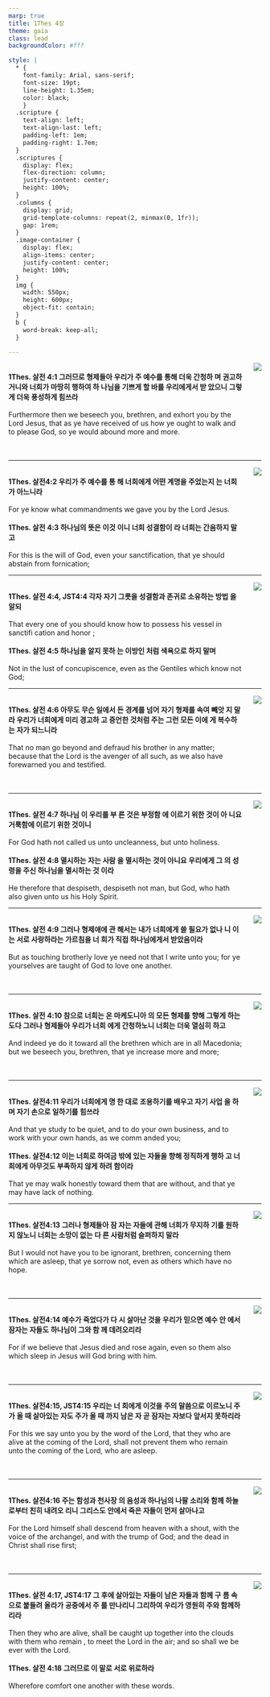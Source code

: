 ```yaml
---
marp: true
title: 1Thes 4장
theme: gaia
class: lead
backgroundColor: #fff

style: |
  * {
    font-family: Arial, sans-serif;
    font-size: 19pt;
    line-height: 1.35em;
    color: black;
    }
  .scripture {
    text-align: left;
    text-align-last: left;
    padding-left: 1em;
    padding-right: 1.7em;
  }
  .scriptures {
    display: flex;
    flex-direction: column;
    justify-content: center;
    height: 100%;
  }
  .columns {
    display: grid;
    grid-template-columns: repeat(2, minmax(0, 1fr));
    gap: 1rem;
  }
  .image-container {
    display: flex;
    align-items: center;
    justify-content: center;
    height: 100%;
  }
  img {
    width: 550px;
    height: 600px;
    object-fit: contain;
  }
  b {
    word-break: keep-all;
  }

---
```


<div class="columns">
  <div class="scriptures">
    <br>
    <div class="scripture">
      <b>1Thes. 살전 4:1 그러므로 형제들아 우리가 주 예수를 통해 더욱 간청하 며 권고하거니와 너희가 마땅히 행하여 하 나님을 기쁘게 할 바를 우리에게서 받 았으니 그렇게 더욱 풍성하게 힘쓰라 
      </b>
    </div>
    <br>
    <div class="scripture">Furthermore then we beseech you, brethren, and exhort you by the Lord Jesus, that as ye have received of us how ye ought to walk and to please God, so ye would abound more and more. 
    </div>
    <br>
    <div class="scripture">
      <b>
      </b>
    </div>
    <br>
    <div class="scripture">
    </div>         
  </div>
  <div class="image-container">
    <img src='../../pictures/picture_67.jpg'>
  </div>
</div>

---

<div class="columns">
  <div class="scriptures">
    <br>
    <div class="scripture">
      <b>1Thes. 살전4:2 우리가 주 예수를 통 해 너희에게 어떤 계명을 주었는지 는 너희가 아느니라 
      </b>
    </div>
    <br>
    <div class="scripture">For ye know what commandments we gave you by the Lord Jesus. 
    </div>
    <br>
    <div class="scripture">
      <b>1Thes. 살전 4:3 하나님의 뜻은 이것 이니 너희 성결함이 라 너희는 간음하지 말고 
      </b>
    </div>
    <br>
    <div class="scripture">For this is the will of God, even your sanctification, that ye should abstain from fornication; 
    </div>         
  </div>
  <div class="image-container">
    <img src='../../pictures/picture_24.jpg'>
  </div>
</div>

---

<div class="columns">
  <div class="scriptures">
    <br>
    <div class="scripture">
      <b>1Thes. 살전 4:4, JST4:4 각자 자기 그릇을 성결함과 존귀로 소유하는 방법 을 알되 
      </b>
    </div>
    <br>
    <div class="scripture">That every one of you should know how to possess his vessel in sanctifi cation and honor ; 
    </div>
    <br>
    <div class="scripture">
      <b>1Thes. 살전 4:5 하나님을 알지 못하 는 이방인 처럼 색욕으로 하지 말며 
      </b>
    </div>
    <br>
    <div class="scripture">Not in the lust of concupiscence, even as the Gentiles which know not God; 
    </div>         
  </div>
  <div class="image-container">
    <img src='../../pictures/picture_151.jpg'>
  </div>
</div>

---

<div class="columns">
  <div class="scriptures">
    <br>
    <div class="scripture">
      <b>1Thes. 살전 4:6 아무도 무슨 일에서 든 경계를 넘어 자기 형제를 속여 빼앗 지 말라 우리가 너희에게 미리 경고하 고 증언한 것처럼 주는 그런 모든 이에 게 복수하는 자가 되느니라 
      </b>
    </div>
    <br>
    <div class="scripture">That no man go beyond and defraud his brother in any matter; because that the Lord is the avenger of all such, as we also have forewarned you and testified. 
    </div>
    <br>
    <div class="scripture">
      <b>
      </b>
    </div>
    <br>
    <div class="scripture">
    </div>         
  </div>
  <div class="image-container">
    <img src='../../pictures/picture_176.jpg'>
  </div>
</div>

---

<div class="columns">
  <div class="scriptures">
    <br>
    <div class="scripture">
      <b>1Thes. 살전 4:7 하나님 이 우리를 부 른 것은 부정함 에 이르기 위한 것이 아 니요 거룩함에 이르기 위한 것이니 
      </b>
    </div>
    <br>
    <div class="scripture">For God hath not called us unto uncleanness, but unto holiness. 
    </div>
    <br>
    <div class="scripture">
      <b>1Thes. 살전 4:8 멸시하는 자는 사람 을 멸시하는 것이 아니요 우리에게 그 의 성령을 주신 하나님을 멸시하는 것 이라 
      </b>
    </div>
    <br>
    <div class="scripture">He therefore that despiseth, despiseth not man, but God, who hath also given unto us his Holy Spirit. 
    </div>         
  </div>
  <div class="image-container">
    <img src='../../pictures/picture_48.jpg'>
  </div>
</div>

---

<div class="columns">
  <div class="scriptures">
    <br>
    <div class="scripture">
      <b>1Thes. 살전 4:9 그러나 형제애에 관 해서는 내가 너희에게 쓸 필요가 없나 니 이는 서로 사랑하라는 가르침을 너 희가 직접 하나님에게서 받았음이라 
      </b>
    </div>
    <br>
    <div class="scripture">But as touching brotherly love ye need not that I write unto you; for ye yourselves are taught of God to love one another. 
    </div>
    <br>
    <div class="scripture">
      <b>
      </b>
    </div>
    <br>
    <div class="scripture">
    </div>         
  </div>
  <div class="image-container">
    <img src='../../pictures/picture_159.jpg'>
  </div>
</div>

---

<div class="columns">
  <div class="scriptures">
    <br>
    <div class="scripture">
      <b>1Thes. 살전 4:10 참으로 너희는 온 마케도니아 의 모든 형제를 향해 그렇게 하는도다 그러나 형제들아 우리가 너희 에게 간청하노니 너희는 더욱 열심히 하고 
      </b>
    </div>
    <br>
    <div class="scripture">And indeed ye do it toward all the brethren which are in all Macedonia; but we beseech you, brethren, that ye increase more and more; 
    </div>
    <br>
    <div class="scripture">
      <b>
      </b>
    </div>
    <br>
    <div class="scripture">
    </div>         
  </div>
  <div class="image-container">
    <img src='../../pictures/picture_45.jpg'>
  </div>
</div>

---

<div class="columns">
  <div class="scriptures">
    <br>
    <div class="scripture">
      <b>1Thes. 살전4:11 우리가 너희에게 명 한 대로 조용하기를 배우고 자기 사업 을 하며 자기 손으로 일하기를 힘쓰라 
      </b>
    </div>
    <br>
    <div class="scripture">And that ye study to be quiet, and to do your own business, and to work with your own hands, as we comm anded you; 
    </div>
    <br>
    <div class="scripture">
      <b>1Thes. 살전4:12 이는 너희로 하여금 밖에 있는 자들을 향해 정직하게 행하 고 너희에게 아무것도 부족하지 않게 하려 함이라 
      </b>
    </div>
    <br>
    <div class="scripture">That ye may walk honestly toward them that are without, and that ye may have lack of nothing. 
    </div>         
  </div>
  <div class="image-container">
    <img src='../../pictures/picture_81.jpg'>
  </div>
</div>

---

<div class="columns">
  <div class="scriptures">
    <br>
    <div class="scripture">
      <b>1Thes. 살전4:13 그러나 형제들아 잠 자는 자들에 관해 너희가 무지하 기를 원하지 않노니 너희는 소망이 없는 다 른 사람처럼 슬퍼하지 말라 
      </b>
    </div>
    <br>
    <div class="scripture">But I would not have you to be ignorant, brethren, concerning them which are asleep, that ye sorrow not, even as others which have no hope. 
    </div>
    <br>
    <div class="scripture">
      <b>
      </b>
    </div>
    <br>
    <div class="scripture">
    </div>         
  </div>
  <div class="image-container">
    <img src='../../pictures/picture_50.jpg'>
  </div>
</div>

---

<div class="columns">
  <div class="scriptures">
    <br>
    <div class="scripture">
      <b>1Thes. 살전4:14 예수가 죽었다가 다 시 살아난 것을 우리가 믿으면 예수 안 에서 잠자는 자들도 하나님이 그와 함 께 데려오리라 
      </b>
    </div>
    <br>
    <div class="scripture">For if we believe that Jesus died and rose again, even so them also which sleep in Jesus will God bring with him. 
    </div>
    <br>
    <div class="scripture">
      <b>
      </b>
    </div>
    <br>
    <div class="scripture">
    </div>         
  </div>
  <div class="image-container">
    <img src='../../pictures/picture_43.jpg'>
  </div>
</div>

---

<div class="columns">
  <div class="scriptures">
    <br>
    <div class="scripture">
      <b>1Thes. 살전4:15, JST4:15 우리는 너 희에게 이것을 주의 말씀으로 이르노니 주가 올 때 살아있는 자도 주가 올 때 까지 남은 자 곧 잠자는 자보다 앞서지 못하리라 
      </b>
    </div>
    <br>
    <div class="scripture">For this we say unto you by the word of the Lord, that they who are alive at the coming of the Lord, shall not prevent them who remain unto the coming of the Lord, who are asleep. 
    </div>
    <br>
    <div class="scripture">
      <b>
      </b>
    </div>
    <br>
    <div class="scripture">
    </div>         
  </div>
  <div class="image-container">
    <img src='../../pictures/picture_86.jpg'>
  </div>
</div>

---

<div class="columns">
  <div class="scriptures">
    <br>
    <div class="scripture">
      <b>1Thes. 살전4:16 주는 함성과 천사장 의 음성과 하나님의 나팔 소리와 함께 하늘로부터 친히 내려오 리니 그리스도 안에서 죽은 자들이 먼저 살아나고 
      </b>
    </div>
    <br>
    <div class="scripture">For the Lord himself shall descend from heaven with a shout, with the voice of the archangel, and with the trump of God; and the dead in Christ shall rise first; 
    </div>
    <br>
    <div class="scripture">
      <b>
      </b>
    </div>
    <br>
    <div class="scripture">
    </div>         
  </div>
  <div class="image-container">
    <img src='../../pictures/picture_127.jpg'>
  </div>
</div>

---

<div class="columns">
  <div class="scriptures">
    <br>
    <div class="scripture">
      <b>1Thes. 살전 4:17, JST4:17 그 후에 살아있는 자들이 남은 자들과 함께 구 름 속으로 붙들려 올라가 공중에서 주 를 만나리니 그리하여 우리가 영원히 주와 함께하리라 
      </b>
    </div>
    <br>
    <div class="scripture">Then they who are alive, shall be caught up together into the clouds with them who remain , to meet the Lord in the air; and so shall we be ever with the Lord. 
    </div>
    <br>
    <div class="scripture">
      <b>1Thes. 살전 4:18 그러므로 이 말로 서로 위로하라 
      </b>
    </div>
    <br>
    <div class="scripture">Wherefore comfort one another with these words.
    </div>         
  </div>
  <div class="image-container">
    <img src='../../pictures/picture_49.jpg'>
  </div>
</div>

